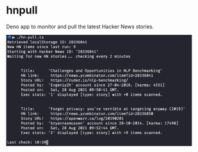 # hnpull

Deno app to monitor and pull the latest Hacker News stories.

![hn-pull.ts screenshot](images/screen1.png)
